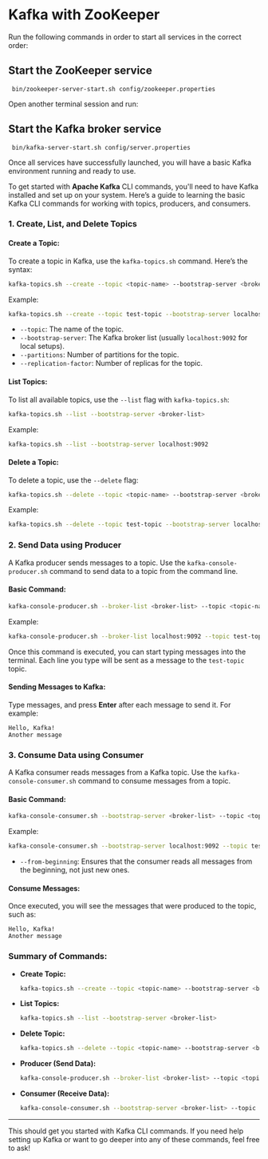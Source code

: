 
 # Kafka with ZooKeeper

Run the following commands in order to start all services in the correct order:

## Start the ZooKeeper service
```
 bin/zookeeper-server-start.sh config/zookeeper.properties
```

Open another terminal session and run:

## Start the Kafka broker service
```
 bin/kafka-server-start.sh config/server.properties
```

Once all services have successfully launched, you will have a basic Kafka environment running and ready to use.


To get started with **Apache Kafka** CLI commands, you'll need to have Kafka installed and set up on your system. Here’s a guide to learning the basic Kafka CLI commands for working with topics, producers, and consumers.

### 1. **Create, List, and Delete Topics**

#### **Create a Topic:**
To create a topic in Kafka, use the `kafka-topics.sh` command. Here’s the syntax:

```bash
kafka-topics.sh --create --topic <topic-name> --bootstrap-server <broker-list> --partitions <num-partitions> --replication-factor <num-replicas>
```

Example:
```bash
kafka-topics.sh --create --topic test-topic --bootstrap-server localhost:9092 --partitions 3 --replication-factor 1
```

- `--topic`: The name of the topic.
- `--bootstrap-server`: The Kafka broker list (usually `localhost:9092` for local setups).
- `--partitions`: Number of partitions for the topic.
- `--replication-factor`: Number of replicas for the topic.

#### **List Topics:**
To list all available topics, use the `--list` flag with `kafka-topics.sh`:

```bash
kafka-topics.sh --list --bootstrap-server <broker-list>
```

Example:
```bash
kafka-topics.sh --list --bootstrap-server localhost:9092
```

#### **Delete a Topic:**
To delete a topic, use the `--delete` flag:

```bash
kafka-topics.sh --delete --topic <topic-name> --bootstrap-server <broker-list>
```

Example:
```bash
kafka-topics.sh --delete --topic test-topic --bootstrap-server localhost:9092
```

### 2. **Send Data using Producer**

A Kafka producer sends messages to a topic. Use the `kafka-console-producer.sh` command to send data to a topic from the command line.

#### **Basic Command:**
```bash
kafka-console-producer.sh --broker-list <broker-list> --topic <topic-name>
```

Example:
```bash
kafka-console-producer.sh --broker-list localhost:9092 --topic test-topic
```

Once this command is executed, you can start typing messages into the terminal. Each line you type will be sent as a message to the `test-topic` topic.

#### **Sending Messages to Kafka:**
Type messages, and press **Enter** after each message to send it. For example:

```
Hello, Kafka!
Another message
```

### 3. **Consume Data using Consumer**

A Kafka consumer reads messages from a Kafka topic. Use the `kafka-console-consumer.sh` command to consume messages from a topic.

#### **Basic Command:**
```bash
kafka-console-consumer.sh --bootstrap-server <broker-list> --topic <topic-name> --from-beginning
```

Example:
```bash
kafka-console-consumer.sh --bootstrap-server localhost:9092 --topic test-topic --from-beginning
```

- `--from-beginning`: Ensures that the consumer reads all messages from the beginning, not just new ones.

#### **Consume Messages:**
Once executed, you will see the messages that were produced to the topic, such as:

```
Hello, Kafka!
Another message
```

### Summary of Commands:

- **Create Topic:**
  ```bash
  kafka-topics.sh --create --topic <topic-name> --bootstrap-server <broker-list> --partitions <num-partitions> --replication-factor <num-replicas>
  ```
  
- **List Topics:**
  ```bash
  kafka-topics.sh --list --bootstrap-server <broker-list>
  ```
  
- **Delete Topic:**
  ```bash
  kafka-topics.sh --delete --topic <topic-name> --bootstrap-server <broker-list>
  ```
  
- **Producer (Send Data):**
  ```bash
  kafka-console-producer.sh --broker-list <broker-list> --topic <topic-name>
  ```
  
- **Consumer (Receive Data):**
  ```bash
  kafka-console-consumer.sh --bootstrap-server <broker-list> --topic <topic-name> --from-beginning
  ```

---

This should get you started with Kafka CLI commands. If you need help setting up Kafka or want to go deeper into any of these commands, feel free to ask!
